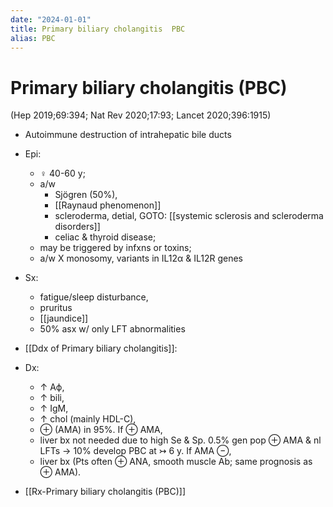 ```yaml
---
date: "2024-01-01"
title: Primary biliary cholangitis  PBC
alias: PBC
---
```



# Primary biliary cholangitis (PBC)

(Hep 2019;69:394; Nat Rev 2020;17:93; Lancet 2020;396:1915)

- Autoimmune destruction of intrahepatic bile ducts
- Epi:
  - ♀ 40-60 y;
  - a/w
    - Sjögren (50%),
    - [[Raynaud phenomenon]]
    - scleroderma, detial, GOTO: [[systemic sclerosis and scleroderma disorders]]
    - celiac & thyroid disease;
  - may be triggered by infxns or toxins;
  - a/w X monosomy, variants in IL12α & IL12R genes
- Sx:

  - fatigue/sleep disturbance,
  - pruritus
  - [[jaundice]]
  - 50% asx w/ only LFT abnormalities

- [[Ddx of Primary biliary cholangitis]]:

- Dx:

  - ↑ Aϕ,
  - ↑ bili,
  - ↑ IgM,
  - ↑ chol (mainly HDL-C),
  - ⊕ (AMA) in 95%. If ⊕ AMA,
  - liver bx not needed due to high Se & Sp. 0.5% gen pop ⊕ AMA & nl LFTs → 10% develop PBC at ↣ 6 y. If AMA ⊖,
  - liver bx (Pts often ⊕ ANA, smooth muscle Ab; same prognosis as ⊕ AMA).

- [[Rx-Primary biliary cholangitis (PBC)]]
